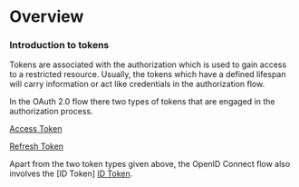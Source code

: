 # Overview


### Introduction to tokens
Tokens are associated with the authorization which is used to gain access to a restricted resource. Usually, the tokens
which have a defined lifespan will carry information or act like credentials in the authorization flow.

In the OAuth 2.0 flow there two types of tokens that are engaged in the authorization process.

[Access Token](../authorization/access-token.md)
 
[Refresh Token](../authorization/refresh-token.md)

Apart from the two token types given above, the OpenID Connect flow also involves the [ID Token]
[ID Token](id-token.md).
